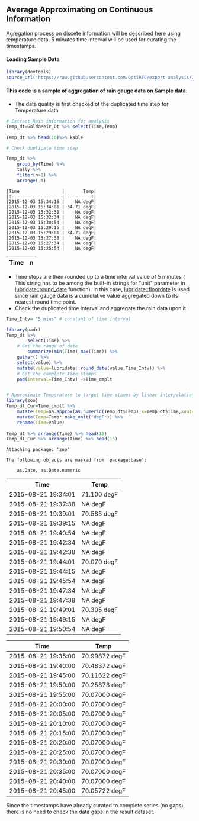 
## Average Approximating on Continuous Information

Agregation process on discete information will be described here using temperature data. 5 minutes time interval will be used for curating the timestamps.

#### Loading Sample Data


```R
library(devtools)
source_url("https://raw.githubusercontent.com/OptiRTC/export-analysis/ZyuAFD-patch-1/Data/Loading%20Sample%20Data.R?token=AKLn5qtCQw2wdWyFj7-K_iBfF_SC7qI1ks5acIeYwA%3D%3D")
```

#### This code is a sample of aggregation of rain gauge data on Sample data. 

- The data quality is first checked of the duplicated time step for Temperature data



```R
# Extract Rain information for analysis
Temp_dt=GoldaMeir_Dt %>% select(Time,Temp) 

Temp_dt %>% head(10)%>% kable

# Check duplicate time step

Temp_dt %>% 
    group_by(Time) %>% 
    tally %>% 
    filter(n>1) %>% 
    arrange(-n)
```


    
    
    |Time                |       Temp|
    |:-------------------|----------:|
    |2015-12-03 15:34:15 |    NA degF|
    |2015-12-03 15:34:01 | 34.71 degF|
    |2015-12-03 15:32:38 |    NA degF|
    |2015-12-03 15:32:34 |    NA degF|
    |2015-12-03 15:30:54 |    NA degF|
    |2015-12-03 15:29:15 |    NA degF|
    |2015-12-03 15:29:01 | 34.71 degF|
    |2015-12-03 15:27:38 |    NA degF|
    |2015-12-03 15:27:34 |    NA degF|
    |2015-12-03 15:25:54 |    NA degF|



<table>
<thead><tr><th scope=col>Time</th><th scope=col>n</th></tr></thead>
<tbody>
</tbody>
</table>



- Time steps are then rounded up to a time interval value of 5 minutes ( This string has to be among the built-in strings for "unit" parameter in [lubridate::round_date](https://github.com/tidyverse/lubridate/blob/master/R/round.r) function). In this case, [lubridate::floordate](https://github.com/tidyverse/lubridate/blob/master/R/round.r) is used since rain gauge data is a cumulative value aggregated down to its nearest round time point.
- Check the duplicated time interval and aggregate the rain data upon it


```R
Time_Intv= "5 mins" # constant of time interval

library(padr)
Temp_dt %>% 
        select(Time) %>% 
    # Get the range of date
        summarize(min(Time),max(Time)) %>% 
    gather() %>% 
    select(value) %>% 
    mutate(value=lubridate::round_date(value,Time_Intv)) %>% 
    # Get the complete time stamps
    pad(interval=Time_Intv) ->Time_cmplt


# Approximate Temperature to target time stamps by linear interpolation 
library(zoo)
Temp_dt_Cur=Time_cmplt %>% 
    mutate(Temp=na.approx(as.numeric(Temp_dt$Temp),x=Temp_dt$Time,xout=Time_cmplt$value,na.rm=F)) %>% 
    mutate(Temp=Temp* make_unit("degF")) %>% 
    rename(Time=value)
      
Temp_dt %>% arrange(Time) %>% head(15)
Temp_dt_Cur %>% arrange(Time) %>% head(15)
```

    
    Attaching package: 'zoo'
    
    The following objects are masked from 'package:base':
    
        as.Date, as.Date.numeric
    
    


<table>
<thead><tr><th scope=col>Time</th><th scope=col>Temp</th></tr></thead>
<tbody>
	<tr><td>2015-08-21 19:34:01</td><td>71.100 degF        </td></tr>
	<tr><td>2015-08-21 19:37:38</td><td>    NA degF        </td></tr>
	<tr><td>2015-08-21 19:39:01</td><td>70.585 degF        </td></tr>
	<tr><td>2015-08-21 19:39:15</td><td>    NA degF        </td></tr>
	<tr><td>2015-08-21 19:40:54</td><td>    NA degF        </td></tr>
	<tr><td>2015-08-21 19:42:34</td><td>    NA degF        </td></tr>
	<tr><td>2015-08-21 19:42:38</td><td>    NA degF        </td></tr>
	<tr><td>2015-08-21 19:44:01</td><td>70.070 degF        </td></tr>
	<tr><td>2015-08-21 19:44:15</td><td>    NA degF        </td></tr>
	<tr><td>2015-08-21 19:45:54</td><td>    NA degF        </td></tr>
	<tr><td>2015-08-21 19:47:34</td><td>    NA degF        </td></tr>
	<tr><td>2015-08-21 19:47:38</td><td>    NA degF        </td></tr>
	<tr><td>2015-08-21 19:49:01</td><td>70.305 degF        </td></tr>
	<tr><td>2015-08-21 19:49:15</td><td>    NA degF        </td></tr>
	<tr><td>2015-08-21 19:50:54</td><td>    NA degF        </td></tr>
</tbody>
</table>




<table>
<thead><tr><th scope=col>Time</th><th scope=col>Temp</th></tr></thead>
<tbody>
	<tr><td>2015-08-21 19:35:00</td><td>70.99872 degF      </td></tr>
	<tr><td>2015-08-21 19:40:00</td><td>70.48372 degF      </td></tr>
	<tr><td>2015-08-21 19:45:00</td><td>70.11622 degF      </td></tr>
	<tr><td>2015-08-21 19:50:00</td><td>70.25878 degF      </td></tr>
	<tr><td>2015-08-21 19:55:00</td><td>70.07000 degF      </td></tr>
	<tr><td>2015-08-21 20:00:00</td><td>70.07000 degF      </td></tr>
	<tr><td>2015-08-21 20:05:00</td><td>70.07000 degF      </td></tr>
	<tr><td>2015-08-21 20:10:00</td><td>70.07000 degF      </td></tr>
	<tr><td>2015-08-21 20:15:00</td><td>70.07000 degF      </td></tr>
	<tr><td>2015-08-21 20:20:00</td><td>70.07000 degF      </td></tr>
	<tr><td>2015-08-21 20:25:00</td><td>70.07000 degF      </td></tr>
	<tr><td>2015-08-21 20:30:00</td><td>70.07000 degF      </td></tr>
	<tr><td>2015-08-21 20:35:00</td><td>70.07000 degF      </td></tr>
	<tr><td>2015-08-21 20:40:00</td><td>70.07000 degF      </td></tr>
	<tr><td>2015-08-21 20:45:00</td><td>70.05722 degF      </td></tr>
</tbody>
</table>



Since the timestamps have already curated to complete series (no gaps), there is no need to check the data gaps in the result dataset.
